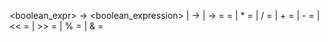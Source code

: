 <boolean_expr> -> <boolean_expression> | <boolean term>
<assignment expression> -> <conditional expression> | <assignment>
<assignment> -> <id>= =<expression> | <id>* =<expression> | <id>/ =<expression> | 
<id>+ =<expression> | <id>- =<expression> | <id><< =<expression> | <id>>> =<expression> | 
<id>% =<expression> | <id>& =<expression>